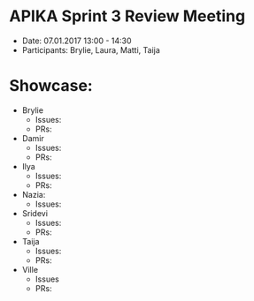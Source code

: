 # APIKA Sprint 3 Review Meeting
* Date: 07.01.2017 13:00 - 14:30
* Participants: Brylie, Laura, Matti, Taija

# Showcase:
* Brylie
    - Issues:
    - PRs:
* Damir
    - Issues:
    - PRs:
* Ilya
    - Issues:
    - PRs:
* Nazia:
    - Issues:
* Sridevi
    - Issues:
    - PRs:
* Taija
    - Issues:
    - PRs:
* Ville
    - Issues
    - PRs:

